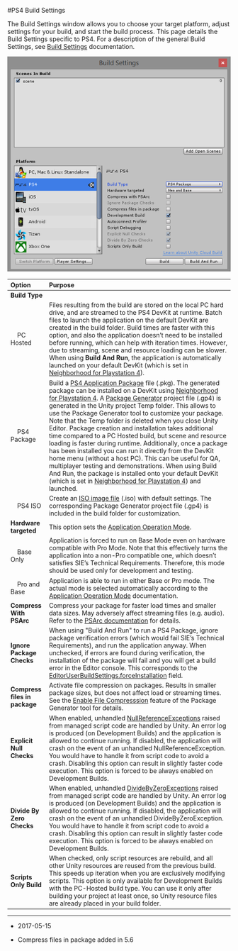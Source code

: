 #PS4 Build Settings  

The Build Settings window allows you to choose your target platform, adjust settings for your build, and start the build process. This page details the Build Settings specific to PS4. For a description of the general Build Settings, see [Build Settings](https://docs.unity3d.com/Manual/BuildSettings.html) documentation.

![](../uploads/Main/PS4BuildSettings-0.png)

| Option| Purpose |
|:---|:---| 
| __Build Type__| |
|&nbsp;&nbsp;&nbsp;&nbsp;PC Hosted | Files resulting from the build are stored on the local PC hard drive, and are streamed to the PS4 DevKit at runtime. Batch files to launch the application on the default DevKit are created in the build folder. Build times are faster with this option, and also the application doesn’t need to be installed before running, which can help with iteration times. However, due to streaming, scene and resource loading can be slower. When using __Build And Run__, the application is automatically launched on your default DevKit (which is set in [Neighborhood for Playstation 4](https://ps4.siedev.net/resources/documents/SDK/latest/Neighborhood_and_Utilities-Users_Guide/__document_toc.html)).|
|&nbsp;&nbsp;&nbsp;&nbsp;PS4 Package | Build a [PS4 Application Package](https://ps4.siedev.net/resources/documents/Misc/current/Publishing_Tools-Overview/0003.html) file (.pkg). The generated package can be installed on a DevKit using [Neighborhood for Playstation 4](https://ps4.siedev.net/resources/documents/SDK/latest/Neighborhood_and_Utilities-Users_Guide/__document_toc.html). A [Package Generator](https://ps4.siedev.net/resources/documents/Misc/current/Package_Generator-Users_Guide/__document_toc.html) project file (.gp4) is generated in the Unity project Temp folder. This allows to use the Package Generator tool to customize your package. Note that the Temp folder is deleted when you close Unity Editor. Package creation and installation takes additional time compared to a PC Hosted build, but scene and resource loading is faster during runtime. Additionally, once a package has been installed you can run it directly from the DevKit home menu (without a host PC). This can be useful for QA, multiplayer testing and demonstrations. When using Build And Run, the package is installed onto your default DevKit (which is set in [Neighborhood for Playstation 4](https://ps4.siedev.net/resources/documents/SDK/latest/Neighborhood_and_Utilities-Users_Guide/__document_toc.html)) and launched.|
|&nbsp;&nbsp;&nbsp;&nbsp;PS4 ISO | Create an [ISO image file](https://ps4.siedev.net/resources/documents/Misc/current/Publishing_Tools-Overview/0005.html) (.iso) with default settings. The corresponding Package Generator project file (.gp4) is included in the build folder for customization. |
|__Hardware targeted__| This option sets the [Application Operation Mode](https://ps4.siedev.net/resources/documents/SDK/latest/Programming-Startup_Guide/0004.html).|
|&nbsp;&nbsp;&nbsp;&nbsp;Base Only | Application is forced to run on Base Mode even on hardware compatible with Pro Mode. Note that this effectively turns the application into a non-Pro compatible one, which doesn’t satisfies SIE’s Technical Requirements. Therefore, this mode should be used only for development and testing.|
|&nbsp;&nbsp;&nbsp;&nbsp;Pro and Base | Application is able to run in either Base or Pro mode. The actual mode is selected automatically according to the [Application Operation Mode](https://ps4.siedev.net/resources/documents/SDK/latest/Programming-Startup_Guide/0004.html) documentation. |
|__Compress With PSArc__ | Compress your package for faster load times and smaller data sizes. May adversely affect streaming files (e.g. audio). Refer to the [PSArc documentation](https://ps4.siedev.net/resources/documents/SDK/4.500/PSARC-Users_Guide/__document_toc.html) for details. |
|__Ignore Package Checks__ | When using "Build And Run" to run a PS4 Package, ignore package verification errors (which would fail SIE’s Technical Requirements), and run the application anyway. When unchecked, if errors are found during verification, the installation of the package will fail and you will get a build error in the Editor console. This corresponds to the [EditorUserBuildSettings.forceInstallation](ScriptRef:EditorUserBuildSettings-forceInstallation.html) field. |
| __Compress files in package__ | Activate file compression on packages. Results in smaller package sizes, but does not affect load or streaming times. See the [Enable File Compresssion](https://ps4.siedev.net/resources/documents/Misc/current/Package_Generator-Users_Guide/0004.html) feature of the Package Generator tool for details. |
| __Explicit Null Checks__ | When enabled, unhandled [NullReferenceExceptions](https://msdn.microsoft.com/en-us/library/system.nullreferenceexception(v=vs.110).aspx) raised from managed script code are handled by Unity. An error log is produced (on Development Builds) and the application is allowed to continue running. If disabled, the application will crash on the event of an unhandled NullReferenceException. You would have to handle it from script code to avoid a crash. Disabling this option can result in slightly faster code execution. This option is forced to be always enabled on Development Builds.  |
| __Divide By Zero Checks__ | When enabled, unhandled [DivideByZeroExceptions](https://msdn.microsoft.com/en-us/library/system.dividebyzeroexception(v=vs.110).aspx) raised from managed script code are handled by Unity. An error log is produced (on Development Builds) and the application is allowed to continue running. If disabled, the application will crash on the event of an unhandled DivideByZeroException. You would have to handle it from script code to avoid a crash. Disabling this option can result in slightly faster code execution. This option is forced to be always enabled on Development Builds.  |
| __Scripts Only Build__| When checked, only script resources are rebuild, and all other Unity resources are reused from the previous build. This speeds up iteration when you are exclusively modifying scripts. This option is only available for Development Builds with the PC-Hosted build type. You can use it only after building your project at least once, so Unity resource files are already placed in your build folder. |

----

* <span class="page-edit">2017-05-15  <!-- include IncludeTextNewPageNoEdit --></span>

* <span class="page-history">Compress files in package added in 5.6</span>




